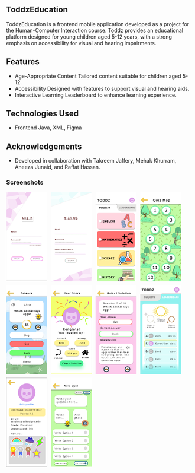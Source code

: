 ## ToddzEducation

ToddzEducation is a frontend mobile application developed as a project for the Human-Computer Interaction course. Toddz provides an educational platform designed for young children aged 5-12 years, with a strong emphasis on accessibility for visual and hearing impairments.

## Features
- Age-Appropriate Content Tailored content suitable for children aged 5-12.
- Accessibility Designed with features to support visual and hearing aids.
- Interactive Learning Leaderboard to enhance learning experience.

## Technologies Used
- Frontend Java, XML, Figma

## Acknowledgements
- Developed in collaboration with Takreem Jaffery, Mehak Khurram, Aneeza Junaid, and Raffat Hassan.

### Screenshots

<div style="display: flex; flex-wrap: wrap; gap: 10px;">

  <img src="ToddzFigmaDesign/Log-in.png" alt="Log-in Screenshot" width="22%" />
  <img src="ToddzFigmaDesign/Sign-up.png" alt="Sign-up Screenshot" width="22%" />
  <img src="ToddzFigmaDesign/Subjects.png" alt="Subjects Screenshot" width="22%" />
  <img src="ToddzFigmaDesign/QuizMap.png" alt="Quiz Map Screenshot" width="22%" />

  <img src="ToddzFigmaDesign/AttemptQuizfromMap.png" alt="Attempt Quiz Screenshot" width="22%" />
  <img src="ToddzFigmaDesign/QuizResult.png" alt="Quiz Result Screenshot" width="22%" />
  <img src="ToddzFigmaDesign/QuizSolution.png" alt="Quiz Solution Screenshot" width="22%" />
  <img src="ToddzFigmaDesign/Leaderboard.png" alt="Leaderboard Screenshot" width="22%" />

  <img src="ToddzFigmaDesign/Profile.png" alt="Profile Screenshot" width="22%" />
  <img src="ToddzFigmaDesign/TeacherUpload.png" alt="Teacher Screenshot" width="22%" />

</div>
